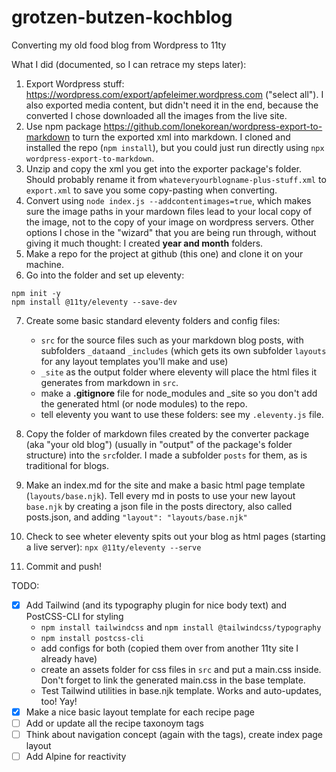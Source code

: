 # grotzen-butzen-kochblog
Converting my old food blog from Wordpress to 11ty

What I did (documented, so I can retrace my steps later):

1. Export Wordpress stuff: https://wordpress.com/export/apfeleimer.wordpress.com ("select all"). I also exported media content, but didn't need it in the end, because the converted I chose downloaded all the images from the live site.
2. Use npm package https://github.com/lonekorean/wordpress-export-to-markdown to turn the exported xml into markdown. I cloned and installed the repo (`npm install`), but you could just run directly using `npx wordpress-export-to-markdown`. 
3. Unzip and copy the xml you get into the exporter package's folder. Should probably rename it from `whateveryourblogname-plus-stuff.xml` to `export.xml` to save you some copy-pasting when converting.
4. Convert using `node index.js --addcontentimages=true`, which makes sure the image paths in your mardown files lead to your local copy of the image, not to the copy of your image on wordpress servers. Other options I chose in the "wizard" that you are being run through, without giving it much thought: I created **year and month** folders. 
5. Make a repo for the project at github (this one) and clone it on your machine.
6. Go into the folder and set up eleventy: 
```
npm init -y
npm install @11ty/eleventy --save-dev
```
7. Create some basic standard eleventy folders and config files: 
    
    - `src` for the source files such as your markdown blog posts, with subfolders `_data`and `_includes` (which gets its own subfolder `layouts` for any layout templates you'll make and use) 
    - `_site` as the output folder where eleventy will place the html files it generates from markdown in `src`.
    - make a **.gitignore** file for node_modules and _site so you don't add the generated html (or node modules) to the repo.
    - tell eleventy you want to use these folders: see my `.eleventy.js` file.
7. Copy the folder of markdown files created by the converter package (aka "your old blog") (usually in "output" of the package's folder structure) into the `src`folder. I made a subfolder `posts` for them, as is traditional for blogs.
8. Make an index.md for the site and make a basic html page template (`layouts/base.njk`). Tell every md in posts to use your new layout `base.njk` by creating a json file in the posts directory, also called posts.json, and adding `"layout": "layouts/base.njk"`
9. Check to see wheter eleventy spits out your blog as html pages (starting a live server): `npx @11ty/eleventy --serve`
9. Commit and push!

TODO:
- [x] Add Tailwind (and its typography plugin for nice body text) and PostCSS-CLI for styling
    - `npm install tailwindcss` and `npm install @tailwindcss/typography`
    - `npm install postcss-cli`
    - add configs for both (copied them over from another 11ty site I already have)
    - create an assets folder for css files in `src` and put a main.css inside. Don't forget to link the generated main.css in the base template.
    - Test Tailwind utilities in base.njk template. Works and auto-updates, too! Yay!
- [x] Make a nice basic layout template for each recipe page
- [ ] Add or update all the recipe taxonoym tags 
- [ ] Think about navigation concept (again with the tags), create index page layout
- [ ] Add Alpine for reactivity
